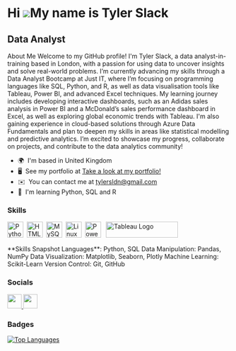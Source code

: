 Hi ![](https://user-images.githubusercontent.com/18350557/176309783-0785949b-9127-417c-8b55-ab5a4333674e.gif)My name is Tyler Slack
===================================================================================================================================

Data Analyst
------------

About Me Welcome to my GitHub profile! I'm Tyler Slack, a data analyst-in-training based in London, with a passion for using data to uncover insights and solve real-world problems. I’m currently advancing my skills through a Data Analyst Bootcamp at Just IT, where I’m focusing on programming languages like SQL, Python, and R, as well as data visualisation tools like Tableau, Power BI, and advanced Excel techniques. My learning journey includes developing interactive dashboards, such as an Adidas sales analysis in Power BI and a McDonald’s sales performance dashboard in Excel, as well as exploring global economic trends with Tableau. I'm also gaining experience in cloud-based solutions through Azure Data Fundamentals and plan to deepen my skills in areas like statistical modelling and predictive analytics. I’m excited to showcase my progress, collaborate on projects, and contribute to the data analytics community!

* 🌍  I'm based in United Kingdom
* 🖥️  See my portfolio at [Take a look at my portfolio!](http://sites.google.com/view/tylerslack/)
* ✉️  You can contact me at [tylersldn@gmail.com](mailto:tylersldn@gmail.com)
* 🧠  I'm learning Python, SQL and R

### Skills
 
<p align="left">
<a href="https://www.python.org/" target="_blank" rel="noreferrer"><img src="https://raw.githubusercontent.com/danielcranney/readme-generator/main/public/icons/skills/python-colored.svg" width="36" height="36" alt="Python" /></a>&nbsp;&nbsp;<a href="https://developer.mozilla.org/en-US/docs/Glossary/HTML5" target="_blank" rel="noreferrer"><img src="https://raw.githubusercontent.com/danielcranney/readme-generator/main/public/icons/skills/html5-colored.svg" width="36" height="36" alt="HTML5" /></a>&nbsp;&nbsp;<a href="https://www.mysql.com/" target="_blank" rel="noreferrer"><img src="https://raw.githubusercontent.com/danielcranney/readme-generator/main/public/icons/skills/mysql-colored.svg" width="36" height="36" alt="MySQL" /></a>&nbsp;&nbsp;<a href="https://www.linux.org" target="_blank" rel="noreferrer"><img src="https://raw.githubusercontent.com/danielcranney/readme-generator/main/public/icons/skills/linux-colored.svg" width="36" height="36" alt="Linux" /></a>&nbsp;&nbsp;<a href="https://app.powerbi.com/" target="_blank" rel="noreferrer"><img src="https://cdn.worldvectorlogo.com/logos/power-bi.svg" width="36" height="36" alt="PowerBI" /></a>&nbsp;&nbsp;
<a href="https://public.tableau.com/app/profile/zeb.ackah/vizzes" target="_blank" rel="noreferrer; return false;"><img src="https://raw.githubusercontent.com/gilbarbara/logos/main/logos/tableau.svg" width="163" height="36" alt="Tableau Logo" /></a>&nbsp;&nbsp;
</p>
**Skills Snapshot Languages**: Python, SQL Data Manipulation: Pandas, NumPy Data Visualization: Matplotlib, Seaborn, Plotly Machine Learning: Scikit-Learn Version Control: Git, GitHub


### Socials

<p align="left"> <a href="https://www.github.com/tylerslackw" target="_blank" rel="noreferrer"> <picture> <source media="(prefers-color-scheme: dark)" srcset="https://raw.githubusercontent.com/danielcranney/readme-generator/main/public/icons/socials/github-dark.svg" /> <source media="(prefers-color-scheme: light)" srcset="https://raw.githubusercontent.com/danielcranney/readme-generator/main/public/icons/socials/github.svg" /> <img src="https://raw.githubusercontent.com/danielcranney/readme-generator/main/public/icons/socials/github.svg" width="32" height="32" /> </picture> </a> <a href="https://www.linkedin.com/in/tyler-slack-73586218b/" target="_blank" rel="noreferrer"> <picture> <source media="(prefers-color-scheme: dark)" srcset="https://raw.githubusercontent.com/danielcranney/readme-generator/main/public/icons/socials/linkedin-dark.svg" /> <source media="(prefers-color-scheme: light)" srcset="https://raw.githubusercontent.com/danielcranney/readme-generator/main/public/icons/socials/linkedin.svg" /> <img src="https://raw.githubusercontent.com/danielcranney/readme-generator/main/public/icons/socials/linkedin.svg" width="32" height="32" /> </picture> </a></p>

### Badges

<a href="https://github.com/tylerslackw" align="left"><img src="https://github-readme-stats.vercel.app/api/top-langs/?username=tylerslackw&langs_count=10&title_color=0891b2&text_color=ffffff&icon_color=0891b2&bg_color=1c1917&hide_border=true&locale=en&custom_title=Top%20%Languages" alt="Top Languages" /></a>
